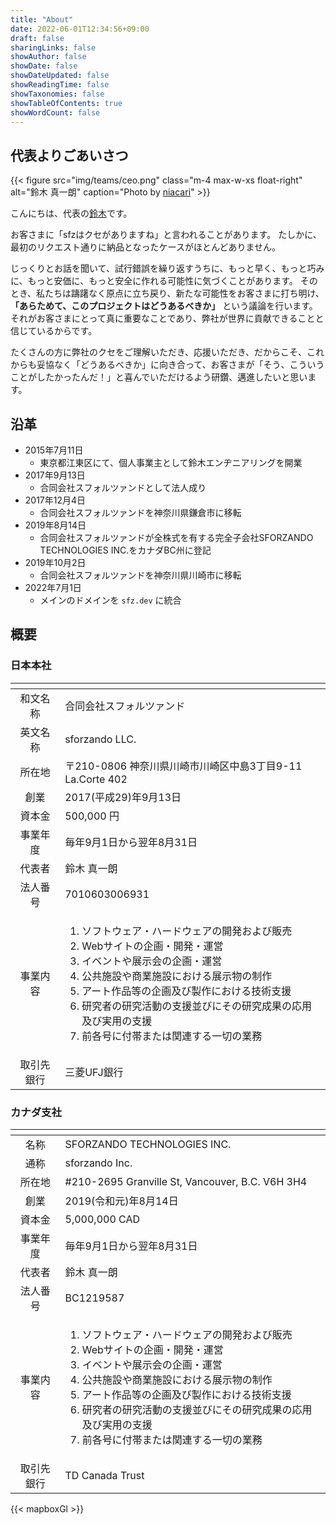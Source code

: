 ```yaml
---
title: "About"
date: 2022-06-01T12:34:56+09:00
draft: false
sharingLinks: false
showAuthor: false
showDate: false
showDateUpdated: false
showReadingTime: false
showTaxonomies: false
showTableOfContents: true
showWordCount: false
---
```


## 代表よりごあいさつ

{{< figure src="img/teams/ceo.png" class="m-4 max-w-xs float-right" alt="鈴木 真一朗" caption="Photo by [niacari](https://niacari.jp)" >}}

こんにちは、代表の[鈴木](/ja/teams/shin-sforzando)です。

お客さまに「sfzはクセがありますね」と言われることがあります。
たしかに、最初のリクエスト通りに納品となったケースがほとんどありません。

じっくりとお話を聞いて、試行錯誤を繰り返すうちに、もっと早く、もっと巧みに、もっと安価に、もっと安全に作れる可能性に気づくことがあります。
そのとき、私たちは躊躇なく原点に立ち戻り、新たな可能性をお客さまに打ち明け、 **「あらためて、このプロジェクトはどうあるべきか」** という議論を行います。
それがお客さまにとって真に重要なことであり、弊社が世界に貢献できることと信じているからです。

たくさんの方に弊社のクセをご理解いただき、応援いただき、だからこそ、これからも妥協なく「どうあるべきか」に向き合って、お客さまが「そう、こういうことがしたかったんだ！」と喜んでいただけるよう研鑽、邁進したいと思います。

## 沿革

- 2015年7月11日
  - 東京都江東区にて、個人事業主として鈴木エンヂニアリングを開業
- 2017年9月13日
  - 合同会社スフォルツァンドとして法人成り
- 2017年12月4日
  - 合同会社スフォルツァンドを神奈川県鎌倉市に移転
- 2019年8月14日
  - 合同会社スフォルツァンドが全株式を有する完全子会社SFORZANDO TECHNOLOGIES INC.をカナダBC州に登記
- 2019年10月2日
  - 合同会社スフォルツァンドを神奈川県川崎市に移転
- 2022年7月1日
  - メインのドメインを `sfz.dev` に統合

## 概要

### 日本本社

<!-- prettier-ignore -->
| <!-- --> | <!-- --> |
|:--------:|:---------|
| 和文名称 | 合同会社スフォルツァンド |
| 英文名称 | sforzando LLC. |
| 所在地 | 〒210-0806 神奈川県川崎市川崎区中島3丁目9-11 La.Corte 402 <div id="map-kawasaki" class="w-full h-96 mt-2"></div> |
| 創業 | 2017(平成29)年9月13日 |
| 資本金 | 500,000 円 |
| 事業年度 | 毎年9月1日から翌年8月31日 |
| 代表者 | 鈴木 真一朗 |
| 法人番号 | 7010603006931 |
| 事業内容 | <ol><li>ソフトウェア・ハードウェアの開発および販売</li><li>Webサイトの企画・開発・運営</li><li>イベントや展示会の企画・運営</li><li>公共施設や商業施設における展示物の制作</li><li>アート作品等の企画及び製作における技術支援</li><li>研究者の研究活動の支援並びにその研究成果の応用及び実用の支援</li><li>前各号に付帯または関連する一切の業務</li></ol> |
| 取引先銀行 | 三菱UFJ銀行 |

### カナダ支社

<!-- prettier-ignore -->
| <!-- --> | <!-- --> |
|:--------:|:---------|
| 名称 | SFORZANDO TECHNOLOGIES INC. |
| 通称 | sforzando Inc. |
| 所在地 | #210-2695 Granville St, Vancouver, B.C. V6H 3H4 <div id="map-vancouver" class="w-full h-96 mt-2"></div> |
| 創業 | 2019(令和元)年8月14日 |
| 資本金 | 5,000,000 CAD |
| 事業年度 | 毎年9月1日から翌年8月31日 |
| 代表者 | 鈴木 真一朗 |
| 法人番号 | BC1219587 |
| 事業内容 | <ol><li>ソフトウェア・ハードウェアの開発および販売</li><li>Webサイトの企画・開発・運営</li><li>イベントや展示会の企画・運営</li><li>公共施設や商業施設における展示物の制作</li><li>アート作品等の企画及び製作における技術支援</li><li>研究者の研究活動の支援並びにその研究成果の応用及び実用の支援</li><li>前各号に付帯または関連する一切の業務</li></ol> |
| 取引先銀行 | TD Canada Trust |

{{< mapboxGl >}}
